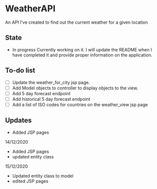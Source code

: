 # WeatherAPI
An API I've created to find out the current weather for a given location
## State
- In progress
Currently working on it. I will update the README when I have completed it and provide proper information on the application.
## To-do list
- [ ] Update the weather_for_city jsp page. 
- [ ] Add Model objects to controller to display objects to the view.
- [ ] Add 5 day forecast endpoint
- [ ] Add historical 5 day forecast endpoint
- [ ] Add a list of ISO codes for countries on the weather_view jsp page
## Updates
- Added JSP pages

14/12/2020
- Added JSP pages
- updated entity class

15/12/2020
- Updated entity class to model
- edited JSP pages
